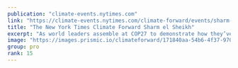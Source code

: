 ```yaml
---
publication: "climate-events.nytimes.com"
link: "https://climate-events.nytimes.com/climate-forward/events/sharm-el-sheikh"
title: "The New York Times Climate Forward Sharm el Sheikh"
excerpt: "As world leaders assemble at COP27 to demonstrate how they’ve measured up against last year’s goals, come together with people from all over the world to demand sustained progress."
image: "https://images.prismic.io/climateforward/171840aa-54b6-4f37-9704-75327d2cbedf_sharm.jpg?auto=compress,format"
group: pro
rank: 15
---
```

